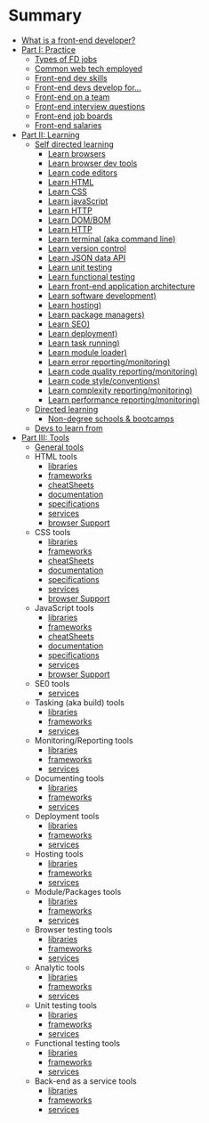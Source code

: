 # Summary

* [What is a front-end developer?](what-is-a-FD.md)
* [Part I: Practice](practice.md)
	* [Types of FD jobs](practice/types-of-front-end-dev.md)
    * [Common web tech employed](practice/tech-employed-by-fd.md)
	* [Front-end dev skills](practice/skills.md)
    * [Front-end devs develop for...](practice/fd-dev-for.md)
	* [Front-end on a team](practice/team.md)
	<!--- * [Front-end terms](template.md) -->
	* [Front-end interview questions](practice/interview-q.md)
	* [Front-end job boards](practice/jobboards.md)
	* [Front-end salaries](practice/salaries.md)
* [Part II: Learning](learning.md)
    * [Self directed learning](template.md)
    	* [Learn browsers](template.md)
    	* [Learn browser dev tools](template.md)
    	* [Learn code editors](template.md)
    	* [Learn HTML](template.md)
    	* [Learn CSS](template.md)
    	* [Learn javaScript](template.md)
    	* [Learn HTTP](template.md)
    	* [Learn DOM/BOM](template.md)
    	* [Learn HTTP](template.md)
    	* [Learn terminal (aka command line)](template.md)
    	* [Learn version control](template.md)
    	* [Learn JSON data API](template.md)
    	* [Learn unit testing](template.md)
    	* [Learn functional testing](template.md)
    	* [Learn front-end application architecture](template.md)
    	* [Learn software development)](template.md)
    	* [Learn hosting)](template.md)
    	* [Learn package managers)](template.md)
    	* [Learn SEO)](template.md)
		* [Learn deployment)](template.md)
    	* [Learn task running)](template.md)
    	* [Learn module loader)](template.md)
    	* [Learn error reporting/monitoring)](template.md)
    	* [Learn code quality reporting/monitoring)](template.md)
    	* [Learn code style/conventions)](template.md)
    	* [Learn complexity reporting/monitoring)](template.md)
    	* [Learn performance reporting/monitoring)](template.md)
    * [Directed learning](template.md)
    	* [Non-degree schools & bootcamps](template.md)
    * [Devs to learn from](template.md)
* [Part III: Tools](tools)
    * [General tools](template.md)
    * HTML tools
    	* [libraries](template.md)
		* [frameworks](template.md)
		* [cheatSheets](template.md)
		* [documentation](template.md)
		* [specifications](template.md)
		* [services](template.md)
		* [browser Support](template.md)
	* CSS tools
    	* [libraries](template.md)
		* [frameworks](template.md)
		* [cheatSheets](template.md)
		* [documentation](template.md)
		* [specifications](template.md)
		* [services](template.md)
		* [browser Support](template.md)
	* JavaScript tools
    	* [libraries](template.md)
		* [frameworks](template.md)
		* [cheatSheets](template.md)
		* [documentation](template.md)
		* [specifications](template.md)
		* [services](template.md)
		* [browser Support](template.md)
	* SE0 tools
		* [services](template.md)
	* Tasking (aka build) tools
    	* [libraries](template.md)
		* [frameworks](template.md)
		* [services](template.md)
	* Monitoring/Reporting tools
    	* [libraries](template.md)
		* [frameworks](template.md)
		* [services](template.md)
	* Documenting tools
    	* [libraries](template.md)
		* [frameworks](template.md)
		* [services](template.md)
	* Deployment tools
    	* [libraries](template.md)
		* [frameworks](template.md)
		* [services](template.md)
	* Hosting tools
    	* [libraries](template.md)
		* [frameworks](template.md)
		* [services](template.md)
	* Module/Packages tools
    	* [libraries](template.md)
		* [frameworks](template.md)
		* [services](template.md)
	* Browser testing tools
    	* [libraries](template.md)
		* [frameworks](template.md)
		* [services](template.md)
	* Analytic tools
    	* [libraries](template.md)
		* [frameworks](template.md)
		* [services](template.md)
	* Unit testing tools
    	* [libraries](template.md)
		* [frameworks](template.md)
		* [services](template.md)
	* Functional testing tools
    	* [libraries](template.md)
		* [frameworks](template.md)
		* [services](template.md)
	* Back-end as a service tools
    	* [libraries](template.md)
		* [frameworks](template.md)
		* [services](template.md)




